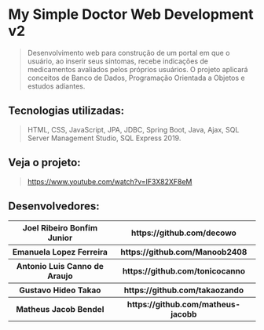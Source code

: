 # My Simple Doctor Web Development v2

>Desenvolvimento web para construção de um portal em que o usuário, ao inserir seus sintomas, recebe indicações de medicamentos avaliados pelos próprios usuários. O projeto aplicará conceitos de Banco de Dados, Programação Orientada a Objetos e estudos adiantes.


 ## Tecnologias utilizadas: 
>HTML, CSS, JavaScript, JPA, JDBC, Spring Boot, Java, Ajax, SQL Server Management Studio, SQL Express 2019.

## Veja o projeto:
>https://www.youtube.com/watch?v=IF3X82XF8eM

## Desenvolvedores:
 <table>
  <tr>
    <th>Joel Ribeiro Bonfim Junior</th>
    <th>https://github.com/decowo</th>
  </tr>
   <tr>
    <th>Emanuela Lopez Ferreira</th>
    <th>https://github.com/Manoob2408</th>
  </tr>
   <tr>
    <th>Antonio Luis Canno de Araujo</th>
    <th>https://github.com/tonicocanno</th>
  </tr>
   <tr>
    <th>Gustavo Hideo Takao</th>
    <th>https://github.com/takaozando</th>
  </tr>
    <tr>
    <th>Matheus Jacob Bendel</th>
    <th>https://github.com/matheus-jacobb</th>
  </tr>
 </table>
